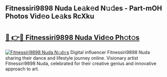 ## Fitnessiri9898 Nuda Le𝚊k𝚎d N𝚞𝚍es - Part-mOH Photos Vid𝚎o Le𝚊ks RcXku

# <h2><a href="http://fbft7ym.evod.top/?m=Fitnessiri9898+Nuda">🔗 👉🔴 Fitnessiri9898 Nuda Vid𝚎o Ph𝚘t𝚘s</a></h2>

[![Fitnessiri9898 Nuda N𝚞d𝚎s](https://i.imgur.com/8V9OHl7.gif)](http://fbft7ym.evod.top/?m=Fitnessiri9898+Nuda)
Digital influencer Fitnessiri9898 Nuda sharing their dance and lifestyle journey online. Visionary artist Fitnessiri9898 Nuda, celebrated for their creative genius and innovative approach to art. 
